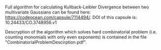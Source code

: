 Full algorithm for calculating Kullback-Leibler Divergence between two multivariate Gaussians can be found here:
https://codeocean.com/capsule/7114494/.
DOI of this capsule is: 10.24433/CO.3748956.v1

Descryption of the algorithm which solves hard combinatorial problem (i.e. counting monomials with only even exponents) is 
contained in the file "CombinatorialProblemDescirption.pdf".
